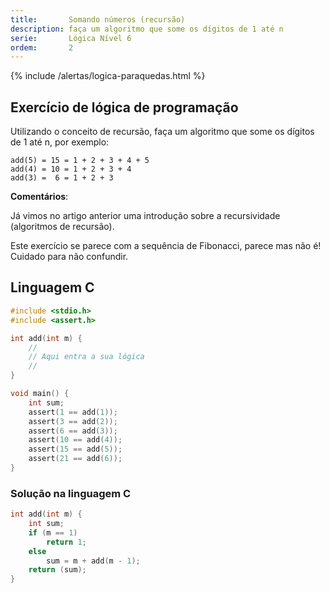 ```yaml
---
title:       Somando números (recursão)
description: faça um algoritmo que some os dígitos de 1 até n
serie:       Lógica Nível 6
ordem:       2
---
```


{% include /alertas/logica-paraquedas.html %}


Exercício de lógica de programação
---

Utilizando o conceito de recursão, faça um algoritmo que some os dígitos de 1 até n, por exemplo:

    add(5) = 15 = 1 + 2 + 3 + 4 + 5
    add(4) = 10 = 1 + 2 + 3 + 4
    add(3) =  6 = 1 + 2 + 3
    

__Comentários__: 

Já vimos no artigo anterior uma introdução sobre a recursividade (algoritmos de recursão).

Este exercício se parece com a sequência de Fibonacci, parece mas não é! Cuidado para não confundir.


Linguagem C
---


```c
#include <stdio.h>
#include <assert.h>

int add(int m) {
    //
    // Aqui entra a sua lógica
    //
}

void main() {
    int sum;
    assert(1 == add(1));
    assert(3 == add(2));
    assert(6 == add(3));
    assert(10 == add(4));
    assert(15 == add(5));
    assert(21 == add(6));
}
```


### Solução na linguagem C

```c
int add(int m) {
    int sum;
    if (m == 1)
        return 1;
    else
        sum = m + add(m - 1);
    return (sum);
}
```